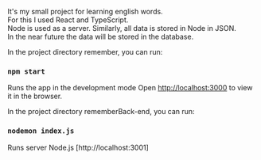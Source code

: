 It's my small project for learning english words.    
For this I used React and TypeScript.    
Node is used as a server. Similarly, all data is stored in Node in JSON.    
In the near future the data will be stored in the database.  

In the project directory remember, you can run:

### `npm start`

Runs the app in the development mode
Open [http://localhost:3000](http://localhost:3000) to view it in the browser.  
  
In the project directory rememberBack-end, you can run:
### `nodemon index.js`
Runs server Node.js
[http://localhost:3001]

